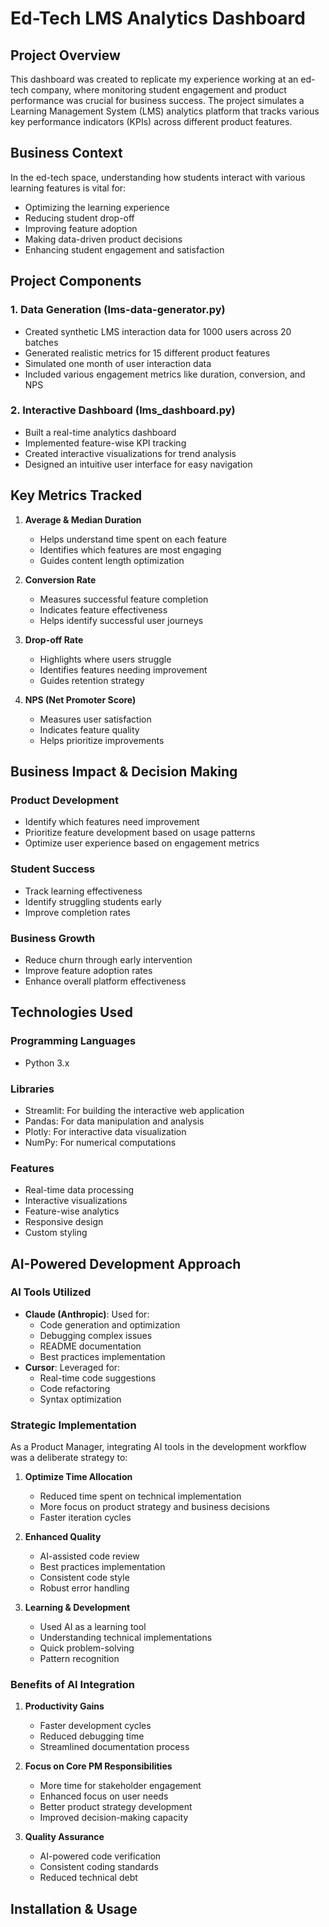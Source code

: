 # Ed-Tech LMS Analytics Dashboard

## Project Overview
This dashboard was created to replicate my experience working at an ed-tech company, where monitoring student engagement and product performance was crucial for business success. The project simulates a Learning Management System (LMS) analytics platform that tracks various key performance indicators (KPIs) across different product features.

## Business Context
In the ed-tech space, understanding how students interact with various learning features is vital for:
- Optimizing the learning experience
- Reducing student drop-off
- Improving feature adoption
- Making data-driven product decisions
- Enhancing student engagement and satisfaction

## Project Components

### 1. Data Generation (lms-data-generator.py)
- Created synthetic LMS interaction data for 1000 users across 20 batches
- Generated realistic metrics for 15 different product features
- Simulated one month of user interaction data
- Included various engagement metrics like duration, conversion, and NPS

### 2. Interactive Dashboard (lms_dashboard.py)
- Built a real-time analytics dashboard
- Implemented feature-wise KPI tracking
- Created interactive visualizations for trend analysis
- Designed an intuitive user interface for easy navigation

## Key Metrics Tracked

1. **Average & Median Duration**
   - Helps understand time spent on each feature
   - Identifies which features are most engaging
   - Guides content length optimization

2. **Conversion Rate**
   - Measures successful feature completion
   - Indicates feature effectiveness
   - Helps identify successful user journeys

3. **Drop-off Rate**
   - Highlights where users struggle
   - Identifies features needing improvement
   - Guides retention strategy

4. **NPS (Net Promoter Score)**
   - Measures user satisfaction
   - Indicates feature quality
   - Helps prioritize improvements

## Business Impact & Decision Making

### Product Development
- Identify which features need improvement
- Prioritize feature development based on usage patterns
- Optimize user experience based on engagement metrics

### Student Success
- Track learning effectiveness
- Identify struggling students early
- Improve completion rates

### Business Growth
- Reduce churn through early intervention
- Improve feature adoption rates
- Enhance overall platform effectiveness

## Technologies Used

### Programming Languages
- Python 3.x

### Libraries
- Streamlit: For building the interactive web application
- Pandas: For data manipulation and analysis
- Plotly: For interactive data visualization
- NumPy: For numerical computations

### Features
- Real-time data processing
- Interactive visualizations
- Feature-wise analytics
- Responsive design
- Custom styling

## AI-Powered Development Approach

### AI Tools Utilized
- **Claude (Anthropic)**: Used for:
  - Code generation and optimization
  - Debugging complex issues
  - README documentation
  - Best practices implementation
- **Cursor**: Leveraged for:
  - Real-time code suggestions
  - Code refactoring
  - Syntax optimization

### Strategic Implementation
As a Product Manager, integrating AI tools in the development workflow was a deliberate strategy to:
1. **Optimize Time Allocation**
   - Reduced time spent on technical implementation
   - More focus on product strategy and business decisions
   - Faster iteration cycles

2. **Enhanced Quality**
   - AI-assisted code review
   - Best practices implementation
   - Consistent code style
   - Robust error handling

3. **Learning & Development**
   - Used AI as a learning tool
   - Understanding technical implementations
   - Quick problem-solving
   - Pattern recognition

### Benefits of AI Integration
1. **Productivity Gains**
   - Faster development cycles
   - Reduced debugging time
   - Streamlined documentation process

2. **Focus on Core PM Responsibilities**
   - More time for stakeholder engagement
   - Enhanced focus on user needs
   - Better product strategy development
   - Improved decision-making capacity

3. **Quality Assurance**
   - AI-powered code verification
   - Consistent coding standards
   - Reduced technical debt

## Installation & Usage 